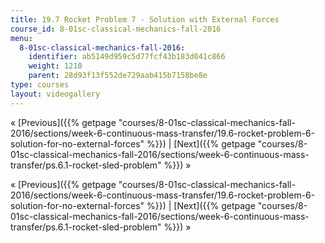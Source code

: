 ```yaml
---
title: 19.7 Rocket Problem 7 - Solution with External Forces
course_id: 8-01sc-classical-mechanics-fall-2016
menu:
  8-01sc-classical-mechanics-fall-2016:
    identifier: ab5149d959c5d77fcf43b183d041c866
    weight: 1210
    parent: 28d93f13f552de729aab415b7158be8e
type: courses
layout: videogallery
---
```

« [Previous]({{% getpage "courses/8-01sc-classical-mechanics-fall-2016/sections/week-6-continuous-mass-transfer/19.6-rocket-problem-6-solution-for-no-external-forces" %}}) | [Next]({{% getpage "courses/8-01sc-classical-mechanics-fall-2016/sections/week-6-continuous-mass-transfer/ps.6.1-rocket-sled-problem" %}}) »

« [Previous]({{% getpage "courses/8-01sc-classical-mechanics-fall-2016/sections/week-6-continuous-mass-transfer/19.6-rocket-problem-6-solution-for-no-external-forces" %}}) | [Next]({{% getpage "courses/8-01sc-classical-mechanics-fall-2016/sections/week-6-continuous-mass-transfer/ps.6.1-rocket-sled-problem" %}}) »